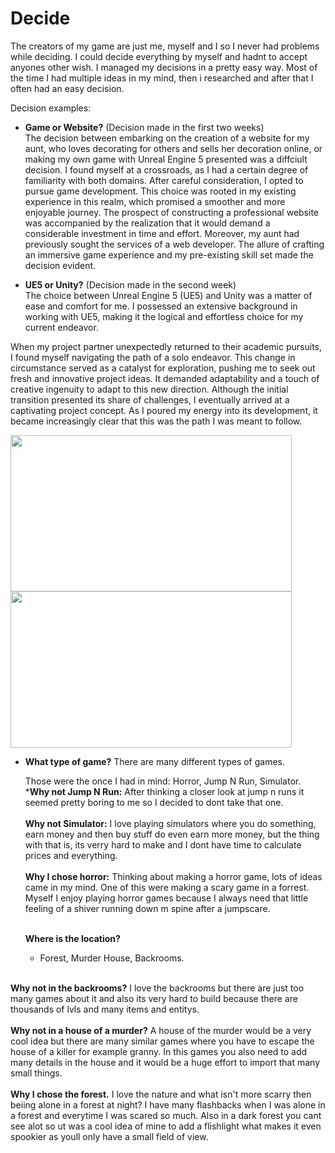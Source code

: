 # Decide 

The creators of my game are just me, myself and I so I never had problems while deciding. I could decide everything by myself and hadnt to accept anyones other wish.
I managed my decisions in a pretty easy way. Most of the time I had multiple ideas in my mind, then i researched and after that I often had an easy decision.

Decision examples:


- **Game or Website?** (Decision made in the first two weeks) <br>
  The decision between embarking on the creation of a website for my aunt, who loves decorating for others and sells her decoration online, or making my own game with Unreal Engine 5 presented was a diffciult decision. I found myself at a crossroads, as I had a certain degree of familiarity with both domains. After careful consideration, I opted to pursue game development. This choice was rooted in my existing experience in this realm, which promised a smoother and more enjoyable journey. The prospect of constructing a professional website was accompanied by the realization that it would demand a considerable investment in time and effort. Moreover, my aunt had previously sought the services of a web developer. The allure of crafting an immersive game experience and my pre-existing skill set made the decision evident.

- **UE5 or Unity?** (Decision made in the second week) <br>
  The choice between Unreal Engine 5 (UE5) and Unity was a matter of ease and comfort for me. I possessed an extensive background in working with UE5, making it the logical and effortless choice for my current endeavor.

When my project partner unexpectedly returned to their academic pursuits, I found myself navigating the path of a solo endeavor. This change in circumstance served as a catalyst for exploration, pushing me to seek out fresh and innovative project ideas. It demanded adaptability and a touch of creative ingenuity to adapt to this new direction. Although the initial transition presented its share of challenges, I eventually arrived at a captivating project concept. As I poured my energy into its development, it became increasingly clear that this was the path I was meant to follow.

<img src="https://github.com/andrinruegg/m431_ap_23a_/assets/143380551/80575566-7684-425f-919d-e140a8df7ec0" width="450" height="250">

<img src="https://github.com/andrinruegg/m431_ap_23a_/assets/143380551/68436caa-e73f-4f98-acd2-bb5a2752f7d1" width="450" height="250">



- **What type of game?**
  There are many different types of games.
  
  Those were the once I had in mind: Horror, Jump N Run, Simulator. <br> 
  ***Why not Jump N Run:** After thinking a closer look at jump n runs it seemed pretty boring to me so I decided to dont take that one. <br> <br>
  **Why not Simulator:** I love playing simulators where you do something, earn money and then buy stuff do even earn more money, but the thing with that is, its verry hard to make and I dont have time to calculate prices and everything. <br> <br>
  **Why I chose horror:** Thinking about making a horror game, lots of ideas came in my mind. One of this were making a scary game in a forrest. Myself I enjoy playing horror games because I always need that little feeling of a shiver running down m spine after a jumpscare. <br> <br>

  **Where is the location?**
  - Forest, Murder House, Backrooms.
  <br>
  
**Why not in the backrooms?**
I love the backrooms but there are just too many games about it and also its very hard to build because there are thousands of lvls and many items and entitys. <br> <br>
**Why not in a house of a murder?**
A house of the murder would be a very cool idea but there are many similar games where you have to escape the house of a killer for example granny. In this games you also need to add many details in the house and it would be a huge effort to import that many small things. <br> <br>
**Why I chose the forest.**
I love the nature and what isn't more scarry then beiing alone in a forest at night? I have many flashbacks when I was alone in a forest and everytime I was scared so much. Also in a dark forest you cant see alot so ut was a cool idea of mine to add a flishlight what makes it even spookier as youll only have a small field of view. <br> <br>


